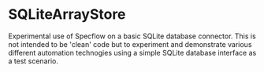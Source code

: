 # SQLiteArrayStore
Experimental use of Specflow on a basic SQLite database connector.
This is not intended to be 'clean' code but to experiment and demonstrate various different automation technogies using a simple SQLite database interface as a test scenario.

